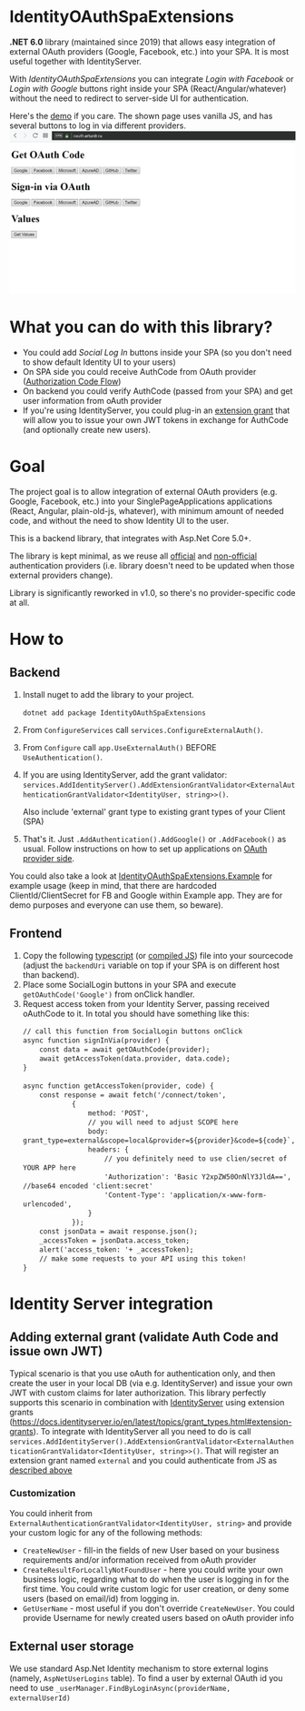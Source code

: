 # IdentityOAuthSpaExtensions
**.NET 6.0** library (maintained since 2019) that allows easy integration of external OAuth providers (Google, Facebook, etc.) into your SPA. It is most useful together with IdentityServer.

With *IdentityOAuthSpaExtensions* you can integrate *Login with Facebook* or *Login with Google* buttons right inside your SPA (React/Angular/whatever) without the need to redirect to server-side UI for authentication. 

Here's the [demo](https://oauth.arturdr.ru) if you care. The shown page uses vanilla JS, and has several buttons to log in via different providers.
![Example workflow](example.gif)

# What you can do with this library?
- You could add *Social Log In* buttons inside your SPA (so you don't need to show default Identity UI to your users)
- On SPA side you could receive AuthCode from OAuth provider ([Authorization Code Flow](https://oauth.net/2/grant-types/authorization-code/))
- On backend you could verify AuthCode (passed from your SPA) and get user information from oAuth provider
- If you're using IdentityServer, you could plug-in an [extension grant](http://docs.identityserver.io/en/latest/topics/extension_grants.html) that will allow you to issue your own JWT tokens in exchange for AuthCode (and optionally create new users).


# Goal
The project goal is to allow integration of external OAuth providers (e.g. Google, Facebook, etc.) into your SinglePageApplications applications (React, Angular, plain-old-js, whatever), with minimum amount of needed code, and without the need to show Identity UI to the user.

This is a backend library, that integrates with Asp.Net Core 5.0+.

The library is kept minimal, as we reuse all [official](https://docs.microsoft.com/en-us/aspnet/core/security/authentication/social/?view=aspnetcore-2.2) and [non-official](https://docs.microsoft.com/en-us/aspnet/core/security/authentication/social/other-logins?view=aspnetcore-2.2) authentication providers (i.e. library doesn't need to be updated when those external providers change).

Library is significantly reworked in v1.0, so there's no provider-specific code at all.

# How to

## Backend
1. Install nuget to add the library to your project.

   ```dotnet add package IdentityOAuthSpaExtensions```

1. From `ConfigureServices` call `services.ConfigureExternalAuth()`.

1. From `Configure` call `app.UseExternalAuth()` BEFORE `UseAuthentication()`.

1. If you are using IdentityServer, add the grant validator:
    ```services.AddIdentityServer().AddExtensionGrantValidator<ExternalAuthenticationGrantValidator<IdentityUser, string>>()```.
   
    Also include 'external' grant type to existing grant types of your Client (SPA)

1. That's it. Just `.AddAuthentication().AddGoogle()` or `.AddFacebook()` as usual. Follow instructions on how to set up applications on [OAuth provider side](https://docs.microsoft.com/en-us/aspnet/core/security/authentication/social/facebook-logins?view=aspnetcore-5.0).

You could also take a look at [IdentityOAuthSpaExtensions.Example](IdentityOAuthSpaExtensions.Example) for example usage (keep in mind, that there are hardcoded ClientId/ClientSecret for FB and Google within Example app. They are for demo purposes and everyone can use them, so beware).

## Frontend
1. Copy the following [typescript](https://raw.githubusercontent.com/Shaddix/IdentityOAuthSpaExtensions/master/IdentityOAuthSpaExtensions.Example/wwwroot/js/auth-social.ts) (or [compiled JS](https://raw.githubusercontent.com/Shaddix/IdentityOAuthSpaExtensions/master/IdentityOAuthSpaExtensions.Example/wwwroot/js/auth-social.js)) file into your sourcecode (adjust the `backendUri` variable on top if your SPA is on different host than backend).
1. Place some SocialLogin buttons in your SPA and execute `getOAuthCode('Google')` from onClick handler.
1. Request access token from your Identity Server, passing received oAuthCode to it. In total you should have something like this:
    ```
    // call this function from SocialLogin buttons onClick  
    async function signInVia(provider) {
        const data = await getOAuthCode(provider);
        await getAccessToken(data.provider, data.code);
    }

    async function getAccessToken(provider, code) {
        const response = await fetch('/connect/token',
                {
                    method: 'POST',
                    // you will need to adjust SCOPE here
                    body: grant_type=external&scope=local&provider=${provider}&code=${code}`,
                    headers: {
                        // you definitely need to use clien/secret of YOUR APP here
                        'Authorization': 'Basic Y2xpZW50OnNlY3JldA==', //base64 encoded 'client:secret'
                        'Content-Type': 'application/x-www-form-urlencoded',
                    }
                });
        const jsonData = await response.json();
        _accessToken = jsonData.access_token;
        alert('access_token: '+ _accessToken);
        // make some requests to your API using this token!
    }    
   ```

# Identity Server integration
## Adding external grant (validate Auth Code and issue own JWT)
Typical scenario is that you use oAuth for authentication only, and then create the user in your local DB (via e.g. IdentityServer) and issue your own JWT with custom claims for later authorization.
This library perfectly supports this scenario in combination with [IdentityServer](https://docs.identityserver.io) using extension grants (https://docs.identityserver.io/en/latest/topics/grant_types.html#extension-grants).
To integrate with IdentityServer all you need to do is call
```services.AddIdentityServer().AddExtensionGrantValidator<ExternalAuthenticationGrantValidator<IdentityUser, string>>()```.
That will register an extension grant named `external` and you could authenticate from JS as [described above](#to-authenticate-get-access_token-using-identityserver)

### Customization
You could inherit from `ExternalAuthenticationGrantValidator<IdentityUser, string>` and provide your custom logic for any of the following methods:
- `CreateNewUser` - fill-in the fields of new User based on your business requirements and/or information received from oAuth provider
- `CreateResultForLocallyNotFoundUser` - here you could write your own business logic, regarding what to do when the user is logging in for the first time. You could write custom logic for user creation, or deny some users (based on email/id) from logging in.
- `GetUserName` - most useful if you don't override `CreateNewUser`. You could provide Username for newly created users based on oAuth provider info

## External user storage
We use standard Asp.Net Identity mechanism to store external logins (namely, `AspNetUserLogins` table). To find a user by external OAuth id you need to use `_userManager.FindByLoginAsync(providerName, externalUserId)`
